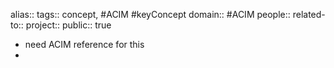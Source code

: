 alias::
tags:: concept, #ACIM #keyConcept 
domain:: #ACIM 
people::
related-to::
project::
public:: true

- need ACIM reference for this
-